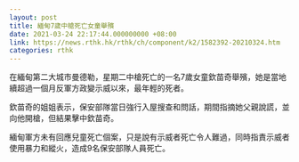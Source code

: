 ```yaml
---
layout: post
title: 緬甸7歲中槍死亡女童舉殯
date: 2021-03-24 22:17:44.000000000 +08:00
link: https://news.rthk.hk/rthk/ch/component/k2/1582392-20210324.htm
categories: rthk
---
```


在緬甸第二大城巿曼德勒，星期二中槍死亡的一名7歲女童欽苗奇舉殯，她是當地續超過一個月反軍方政變示威以來，最年輕的死者。

欽苗奇的姐姐表示，保安部隊當日強行入屋搜查和問話，期間指摘她父親說謊，並向他開槍，但結果擊中欽苗奇。

緬甸軍方未有回應兒童死亡個案，只是說有示威者死亡令人難過，同時指責示威者使用暴力和縱火，造成9名保安部隊人員死亡。
